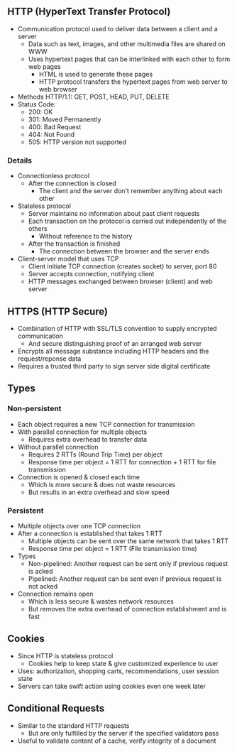 ## HTTP (HyperText Transfer Protocol)
- Communication protocol used to deliver data between a client and a server
  - Data such as text, images, and other multimedia files are shared on WWW
  - Uses hypertext pages that can be interlinked with each other to form web pages
    - HTML is used to generate these pages
    - HTTP protocol transfers the hypertext pages from web server to web browser
- Methods HTTP/1.1: GET, POST, HEAD, PUT, DELETE
- Status Code:
  - 200: OK
  - 301: Moved Permanently
  - 400: Bad Request
  - 404: Not Found
  - 505: HTTP version not supported

### Details
- Connectionless protocol
  - After the connection is closed
    - The client and the server don't remember anything about each other
- Stateless protocol
  - Server maintains no information about past client requests
  - Each transaction on the protocol is carried out independently of the others
    - Without reference to the history
  - After the transaction is finished
    - The connection between the browser and the server ends
- Client-server model that uses TCP
  - Client initiate TCP connection (creates socket) to server, port 80
  - Server accepts connection, notifying client
  - HTTP messages exchanged between browser (client) and web server

## HTTPS (HTTP Secure)
- Combination of HTTP with SSL/TLS convention to supply encrypted communication
  - And secure distinguishing proof of an arranged web server
- Encrypts all message substance including HTTP headers and the request/reponse data
- Requires a trusted third party to sign server side digital certificate

## Types
### Non-persistent
- Each object requires a new TCP connection for transmission
- With parallel connection for multiple objects
  - Requires extra overhead to transfer data
- Without parallel connection
  - Requires 2 RTTs (Round Trip Time) per object
  - Response time per object = 1 RTT for connection + 1 RTT for file transmission
- Connection is opened & closed each time
  - Which is more secure & does not waste resources
  - But results in an extra overhead and slow speed

### Persistent
- Multiple objects over one TCP connection
- After a connection is established that takes 1 RTT
  - Multiple objects can be sent over the same network that takes 1 RTT
  - Response time per object = 1 RTT (File transmission time)
- Types
  - Non-pipelined: Another request can be sent only if previous request is acked
  - Pipelined: Another request can be sent even if previous request is not acked
- Connection remains open
  - Which is less secure & wastes network resources
  - But removes the extra overhead of connection establishment and is fast

## Cookies
- Since HTTP is stateless protocol
  - Cookies help to keep state & give customized experience to user
- Uses: authorization, shopping carts, recommendations, user session state
- Servers can take swift action using cookies even one week later

## Conditional Requests
- Similar to the standard HTTP requests
  - But are only fulfilled by the server if the specified validators pass
- Useful to validate content of a cache, verify integrity of a document
